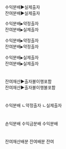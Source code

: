 <link rel="stylesheet" href="../_res/darkmode.css">




수익분배▶<span class="t">실제출자</span>  
잔여분배▶<span class="r">실제출자</span>  
<pre>
수익분배▶<span class="r">약정출자</span>  
잔여분배▶<span class="b">실제출자</span>  

수익분배▶<span class="r">약정출자</span>  
잔여분배▶<span class="t">약정출자</span>  

수익분배▶<span class="t">실제출자</span>  
잔여분배▶<span class="r">실제출자</span>  
</pre>

#
잔여재산▶<span class="t">출자불이행포함</span>  
잔여재산▶<span class="r">출자불이행불포함</span>  



#
수익분배
ㄴ약정출자
ㄴ실제출자

#
손익분배
수익금분배
수익분배


# 
잔여재산배분
잔여배분
잔여
